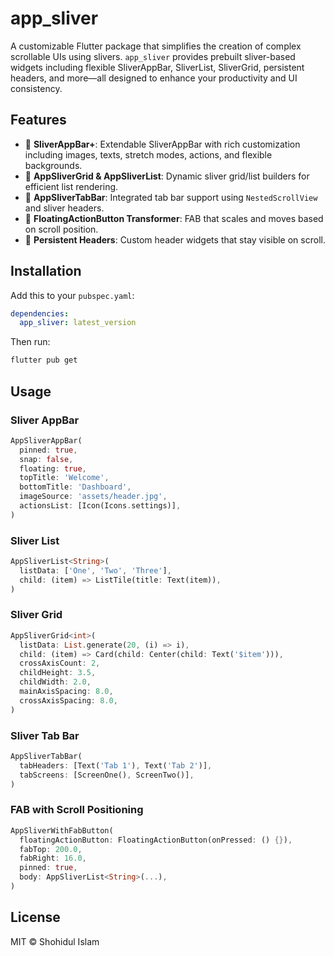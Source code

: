 # app_sliver

A customizable Flutter package that simplifies the creation of complex scrollable UIs using slivers. `app_sliver` provides prebuilt sliver-based widgets including flexible SliverAppBar, SliverList, SliverGrid, persistent headers, and more—all designed to enhance your productivity and UI consistency.

## Features

- 📱 **SliverAppBar+**: Extendable SliverAppBar with rich customization including images, texts, stretch modes, actions, and flexible backgrounds.
- 🧱 **AppSliverGrid & AppSliverList**: Dynamic sliver grid/list builders for efficient list rendering.
- 🧭 **AppSliverTabBar**: Integrated tab bar support using `NestedScrollView` and sliver headers.
- 🎯 **FloatingActionButton Transformer**: FAB that scales and moves based on scroll position.
- 🔖 **Persistent Headers**: Custom header widgets that stay visible on scroll.

## Installation

Add this to your `pubspec.yaml`:

```yaml
dependencies:
  app_sliver: latest_version
```

Then run:

```bash
flutter pub get
```

## Usage

### Sliver AppBar
```dart
AppSliverAppBar(
  pinned: true,
  snap: false,
  floating: true,
  topTitle: 'Welcome',
  bottomTitle: 'Dashboard',
  imageSource: 'assets/header.jpg',
  actionsList: [Icon(Icons.settings)],
)
```

### Sliver List
```dart
AppSliverList<String>(
  listData: ['One', 'Two', 'Three'],
  child: (item) => ListTile(title: Text(item)),
)
```

### Sliver Grid
```dart
AppSliverGrid<int>(
  listData: List.generate(20, (i) => i),
  child: (item) => Card(child: Center(child: Text('$item'))),
  crossAxisCount: 2,
  childHeight: 3.5,
  childWidth: 2.0,
  mainAxisSpacing: 8.0,
  crossAxisSpacing: 8.0,
)
```

### Sliver Tab Bar
```dart
AppSliverTabBar(
  tabHeaders: [Text('Tab 1'), Text('Tab 2')],
  tabScreens: [ScreenOne(), ScreenTwo()],
)
```

### FAB with Scroll Positioning
```dart
AppSliverWithFabButton(
  floatingActionButton: FloatingActionButton(onPressed: () {}),
  fabTop: 200.0,
  fabRight: 16.0,
  pinned: true,
  body: AppSliverList<String>(...),
)
```

## License

MIT © Shohidul Islam
